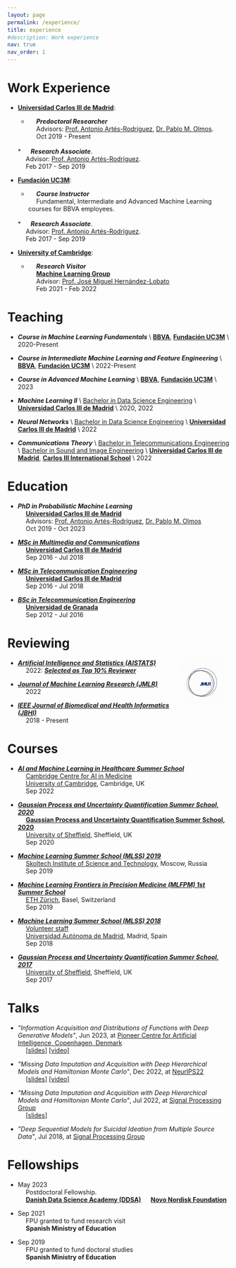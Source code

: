 ```yaml
---
layout: page
permalink: /experience/
title: experience
#description: Work experience
nav: true
nav_order: 1
---
```


# Work Experience

* <a href='https://www.uc3m.es/home'><b>Universidad Carlos III de Madrid</b></a>: <br>
  * &emsp;      <em><b>Predoctoral Researcher</b></em> <br>
  &emsp;      Advisors: <a href='https://www.tsc.uc3m.es/~antonio/antonio_artes/Home.html'>Prof. Antonio Artés-Rodríguez</a>, <a href='https://www.tsc.uc3m.es/~olmos/'>Dr. Pablo M. Olmos</a>. <br>
  &emsp;      Oct 2019 - Present  
  <br>
  * &emsp;      <em><b>Research Associate</b></em>. <br>
  &emsp;      Advisor: <a href='https://www.tsc.uc3m.es/~antonio/antonio_artes/Home.html'>Prof. Antonio Artés-Rodríguez</a>. <br>
  &emsp;      Feb 2017 - Sep 2019  
  <br>

* <a href='https://www.fundacion.uc3m.es/'><b>Fundación UC3M</b></a>: <br>
  * &emsp;      <em><b>Course Instructor</b></em> <br>
  &emsp;      Fundamental, Intermediate and Advanced Machine Learning courses for BBVA employees.
  <br>
  * &emsp;      <em><b>Research Associate</b></em>. <br>
  &emsp;      Advisor: <a href='https://www.tsc.uc3m.es/~antonio/antonio_artes/Home.html'>Prof. Antonio Artés-Rodríguez</a>. <br>
  &emsp;      Feb 2017 - Sep 2019  
  <br>

* <a href='https://www.cam.ac.uk/'><b>University of Cambridge</b></a>: <br>
     * &emsp;      <em><b>Research Visitor</b></em> <br>
     &emsp;      <a href='http://mlg.eng.cam.ac.uk/'><b>Machine Learning Group</b></a> <br>
     &emsp;      Advisor: <a href='https://jmhl.org/'>Prof. José Miguel Hernández-Lobato</a> <br>
     &emsp;      Feb 2021 - Feb 2022  <br>


# Teaching

* <em><b>Course in Machine Learning Fundamentals</b></em> \\
<a href='https://www.bbva.es/en/empresas.html'><b>BBVA</b></a>, <a href='https://www.fundacion.uc3m.es/'><b>Fundación UC3M</b></a> \\
2020-Present

* <em><b>Course in Intermediate Machine Learning and Feature Engineering</b></em> \\
<a href='https://www.bbva.es/en/empresas.html'><b>BBVA</b></a>, <a href='https://www.fundacion.uc3m.es/'><b>Fundación UC3M</b></a> \\
2022-Present

* <em><b>Course in Advanced Machine Learning</b></em> \\
<a href='https://www.bbva.es/en/empresas.html'><b>BBVA</b></a>, <a href='https://www.fundacion.uc3m.es/'><b>Fundación UC3M</b></a> \\
2023

* <em><b>Machine Learning II</b></em> \\
<a href='https://www.uc3m.es/bachelor-degree/data-science'>Bachelor in Data Science Engineering</a> \\
<a href='https://www.uc3m.es/home'><b>Universidad Carlos III de Madrid</b></a> \\
2020, 2022

* <em><b>Neural Networks</b></em> \\
<a href='https://www.uc3m.es/bachelor-degree/data-science'>Bachelor in Data Science Engineering</a> \\
<a href='https://www.uc3m.es/home'><b>Universidad Carlos III de Madrid</b></a> \\
2022

* <em><b>Communications Theory</b></em> \\
<a href='https://www.uc3m.es/bachelor-degree/telecommunication'>Bachelor in Telecommunications Engineering</a> \\
<a href='https://www.uc3m.es/bachelor-degree/sound-image'>Bachelor in Sound and Image Engineering</a> \\
<a href='https://www.uc3m.es/home'><b>Universidad Carlos III de Madrid</b></a>, <a href='https://www.uc3m.es/C3IS/home'><b>Carlos III International School</b></a> \\
2022


# Education

* <em><b>PhD in Probabilistic Machine Learning</b></em> <br>
     &emsp;      <a href='https://www.uc3m.es/home'><b>Universidad Carlos III de Madrid</b></a> <br>
     &emsp;      Advisors: <a href='https://www.tsc.uc3m.es/~antonio/antonio_artes/Home.html'>Prof. Antonio Artés-Rodríguez</a>, <a href='https://www.tsc.uc3m.es/~olmos/'>Dr. Pablo M. Olmos</a> <br>
     &emsp;      Oct 2019 - Oct 2023 <br>


* <a href='https://www.uc3m.es/master/advanced-communications-technologies'><em><b>MSc in Multimedia and Communications</b></em></a> <br>
     &emsp;      <a href='https://www.uc3m.es/home'><b>Universidad Carlos III de Madrid</b></a> <br>
     &emsp;      Sep 2016 - Jul 2018 <br>

* <a href='https://www.uc3m.es/master/telecommunication-engineering'><em><b>MSc in Telecommunication Engineering</b></em></a> <br>
     &emsp;      <a href='https://www.uc3m.es/home'><b>Universidad Carlos III de Madrid</b></a> <br>
     &emsp;      Sep 2016 - Jul 2018 <br>

* <a href='https://grados.ugr.es/telecomunicacion/?lang=en'><em><b>BSc in Telecommunication Engineering</b></em></a> <br>
&emsp;      <a href='https://www.ugr.es/en'><b>Universidad de Granada</b></a><br>
&emsp;      Sep 2012 - Jul 2016 <br>


# Reviewing


<img src="assets/../../assets/img/jmlr.gif"
     alt="Markdown Monster icon"
     style="float: right; margin-right: 10px; width:20%;" />
     
* <a href='https://aistats.org'><em><b>Artificial Intelligence and Statistics (AISTATS)</b></em></a> <br>
&emsp;      2022: <a href='http://aistats.org/aistats2023/reviewers.html'><em><b>Selected as Top 10% Reviewer </b></em></a> <br>

* <a href='https://www.jmlr.org/'><em><b>Journal of Machine Learning Research (JMLR)</b></em></a> <br>
&emsp;      2022

* <a href='https://www.embs.org/jbhi/'><em><b>IEEE Journal of Biomedical and Health Informatics (JBHI)</b></em></a> <br>
&emsp;      2018 - Present <br>



# Courses

* <a href='https://ccaim.cam.ac.uk/summer-school/'><em><b>AI and Machine Learning in Healthcare Summer School</b></em></a><br>
&emsp;      <a href='https://ccaim.cam.ac.uk'>Cambridge Centre for AI in Medicine</a><br>
&emsp;      <a href='https://www.cam.ac.uk'>University of Cambridge</a>, Cambridge, UK<br>
&emsp;      Sep 2022 <br>

* <a href='http://gpss.cc/gpss20/'><em><b>Gaussian Process and Uncertainty Quantification Summer School, 2020</b></em></a><br>
&emsp;      <a href='http://gpss.cc/gpss20/'><b>Gaussian Process and Uncertainty Quantification Summer School, 2020</b></a><br>
&emsp;      <a href='https://usic.sheffield.ac.uk'>University of Sheffield</a>, Sheffield, UK<br>
&emsp;      Sep 2020 <br>

* <a href='https://smiles.skoltech.ru/mlss2019'><em><b>Machine Learning Summer School (MLSS) 2019</b></em></a> <br>
&emsp;      <a href='http://skoltech.ru'>Skoltech Institute of Science and Technology</a>, Moscow, Russia<br>
&emsp;      Sep 2019 <br>

* <a href='https://mlfpm.eu/1-summer-school/'><em><b>Machine Learning Frontiers in Precision Medicine (MLFPM) 1st Summer School</b></em></a><br>
&emsp;      <a href='https://ethz.ch/en.html'>ETH Zürich</a>, Basel, Switzerland<br>
&emsp;      Sep 2019 <br>

* <a href='http://mlss.ii.uam.es/mlss2018/index.html'><em><b>Machine Learning Summer School (MLSS) 2018</b></em></a><br>
&emsp;      <a href='http://mlss.ii.uam.es/mlss2018/organizers.html'>Volunteer staff</a><br>
&emsp;      <a href='https://www.uam.es/uam/en/inicio'>Universidad Autónoma de Madrid</a>, Madrid, Spain<br>
&emsp;      Sep 2018 <br>

* <a href='http://gpss.cc/gpss17/'><em><b>Gaussian Process and Uncertainty Quantification Summer School, 2017</b></em></a><br>
&emsp;      <a href='https://usic.sheffield.ac.uk'>University of Sheffield</a>, Sheffield, UK<br>
&emsp;      Sep 2017 <br>


# Talks

* <em>"Information Acquisition and Distributions of Functions with Deep Generative Models"</em>, Jun 2023, at <a href='https://www.aicentre.dk/'>Pioneer Centre for Artificial Intelligence, Copenhagen, Denmark</a> <br> 
&emsp;      <a href='https://ipeis.github.io/assets/pdf/CV_Ignacio_Peis.pdf' target="_blank" rel="noopener noreferrer">[slides]</a>
            <a href='https://slideslive.com/38990390' target="_blank" rel="noopener noreferrer">[video]</a> <br>


* <em>"Missing Data Imputation and Acquisition with Deep Hierarchical Models and Hamiltonian Monte Carlo"</em>, Dec 2022, at <a href='https://nips.cc/Conferences/2022'>NeurIPS22</a> <br> 
&emsp;      <a href='https://ipeis.github.io/assets/pdf/NeurIPS_presentation.pdf' target="_blank" rel="noopener noreferrer">[slides]</a>
            <a href='https://slideslive.com/38990390' target="_blank" rel="noopener noreferrer">[video]</a> <br>

* <em>"Missing Data Imputation and Acquisition with Deep Hierarchical Models and Hamiltonian Monte Carlo"</em>, Jul 2022, at <a href='https://gts.tsc.uc3m.es/'>Signal Processing Group</a>   <br> 
&emsp;      <a href='../assets/pdf/07_01_22_presentation.pdf' target="_blank" rel="noopener noreferrer">[slides]</a>

* <em>"Deep Sequential Models for Suicidal Ideation from Multiple Source Data"</em>, Jul 2018, at <a href='https://gts.tsc.uc3m.es/'>Signal Processing Group</a>   <br> 



# Fellowships

* May 2023 <br>
&emsp;      Postdoctoral Fellowship.<br>
&emsp;      <a href='https://ddsa.dk/'><b>Danish Data Science Academy (DDSA)</b></a>
&emsp;       <a href='https://novonordiskfonden.dk/en/'><b>Novo Nordisk Foundation</b></a>

* Sep 2021 <br>
&emsp;      FPU granted to fund research visit <br>
&emsp;      <b>Spanish Ministry of Education</b>

* Sep 2019 <br>
&emsp;      FPU granted to fund doctoral studies <br>
&emsp;      <b>Spanish Ministry of Education</b>
